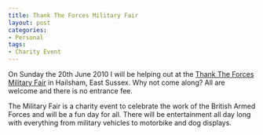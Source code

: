 ```yaml
---
title: Thank The Forces Military Fair
layout: post
categories:
- Personal
tags:
- Charity Event
---
```


On Sunday the 20th June 2010 I will be helping out at the [Thank The Forces Military Fair](http://www.thanktheforces.org.uk) in Hailsham, East Sussex. Why not come along? All are welcome and there is no entrance fee.

The Military Fair is a charity event to celebrate the work of the British Armed Forces and will be a fun day for all. There will be entertainment all day long with everything from military vehicles to motorbike and dog displays.